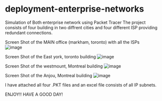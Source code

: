 # deployment-enterprise-networks
 Simulation of Both enterprise network using Packet Tracer
The project consists of four building in two diffrent cities and four different ISP providing redundant connections.

Screen Shot of the MAIN office (markham, toronto) with all the ISPs
![image](https://github.com/user-attachments/assets/a3808b08-8937-4790-837c-632f1c154a26)

Screen Shot of the East york, toronto building
![image](https://github.com/user-attachments/assets/d4748339-9b78-4a3b-9349-f837fe5ee5c9)

Screen Shot of the westmount, Montreal building
![image](https://github.com/user-attachments/assets/d8b9240a-764f-44b6-81f5-ac486653237e)

Screen Shot of the Anjou, Montreal building
![image](https://github.com/user-attachments/assets/89d12f43-c95b-4a3a-b482-9885332ba48f)

I have attached all four .PKT files and an excel file consists of all IP subnets. 

ENJOY!! HAVE A GOOD DAY!
